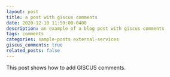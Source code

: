 ```yaml
---
layout: post
title: a post with giscus comments
date: 2020-12-10 11:59:00-0400
description: an example of a blog post with giscus comments
tags: comments
categories: sample-posts external-services
giscus_comments: true
related_posts: false
---
```


This post shows how to add GISCUS comments.

